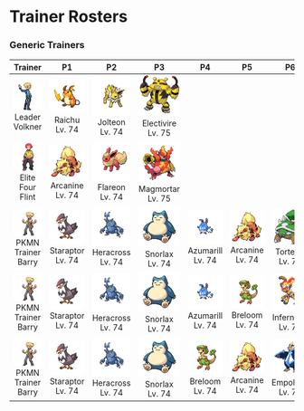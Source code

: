 # Trainer Rosters

### Generic Trainers

| Trainer | P1 | P2 | P3 | P4 | P5 | P6 |
|:-------:|:--:|:--:|:--:|:--:|:--:|:--:|
| ![Leader Volkner](../../assets/important_trainers/volkner.png "Leader Volkner")<br>Leader Volkner | ![Raichu](../../assets/sprites/raichu/front.gif "Raichu")<br>Raichu<br>Lv. 74 | ![Jolteon](../../assets/sprites/jolteon/front.gif "Jolteon")<br>Jolteon<br>Lv. 74 | ![Electivire](../../assets/sprites/electivire/front.gif "Electivire")<br>Electivire<br>Lv. 75 |
| ![Elite Four Flint](../../assets/important_trainers/flint.png "Elite Four Flint")<br>Elite Four Flint | ![Arcanine](../../assets/sprites/arcanine/front.gif "Arcanine")<br>Arcanine<br>Lv. 74 | ![Flareon](../../assets/sprites/flareon/front.gif "Flareon")<br>Flareon<br>Lv. 74 | ![Magmortar](../../assets/sprites/magmortar/front.gif "Magmortar")<br>Magmortar<br>Lv. 75 |
| ![PKMN Trainer Barry](../../assets/important_trainers/barry.png "PKMN Trainer Barry")<br>PKMN Trainer Barry | ![Staraptor](../../assets/sprites/staraptor/front.gif "Staraptor")<br>Staraptor<br>Lv. 74 | ![Heracross](../../assets/sprites/heracross/front.gif "Heracross")<br>Heracross<br>Lv. 74 | ![Snorlax](../../assets/sprites/snorlax/front.gif "Snorlax")<br>Snorlax<br>Lv. 74 | ![Azumarill](../../assets/sprites/azumarill/front.gif "Azumarill")<br>Azumarill<br>Lv. 74 | ![Arcanine](../../assets/sprites/arcanine/front.gif "Arcanine")<br>Arcanine<br>Lv. 74 | ![Torterra](../../assets/sprites/torterra/front.gif "Torterra")<br>Torterra<br>Lv. 75 |
| ![PKMN Trainer Barry](../../assets/important_trainers/barry.png "PKMN Trainer Barry")<br>PKMN Trainer Barry | ![Staraptor](../../assets/sprites/staraptor/front.gif "Staraptor")<br>Staraptor<br>Lv. 74 | ![Heracross](../../assets/sprites/heracross/front.gif "Heracross")<br>Heracross<br>Lv. 74 | ![Snorlax](../../assets/sprites/snorlax/front.gif "Snorlax")<br>Snorlax<br>Lv. 74 | ![Azumarill](../../assets/sprites/azumarill/front.gif "Azumarill")<br>Azumarill<br>Lv. 74 | ![Breloom](../../assets/sprites/breloom/front.gif "Breloom")<br>Breloom<br>Lv. 74 | ![Infernape](../../assets/sprites/infernape/front.gif "Infernape")<br>Infernape<br>Lv. 75 |
| ![PKMN Trainer Barry](../../assets/important_trainers/barry.png "PKMN Trainer Barry")<br>PKMN Trainer Barry | ![Staraptor](../../assets/sprites/staraptor/front.gif "Staraptor")<br>Staraptor<br>Lv. 74 | ![Heracross](../../assets/sprites/heracross/front.gif "Heracross")<br>Heracross<br>Lv. 74 | ![Snorlax](../../assets/sprites/snorlax/front.gif "Snorlax")<br>Snorlax<br>Lv. 74 | ![Breloom](../../assets/sprites/breloom/front.gif "Breloom")<br>Breloom<br>Lv. 74 | ![Arcanine](../../assets/sprites/arcanine/front.gif "Arcanine")<br>Arcanine<br>Lv. 74 | ![Empoleon](../../assets/sprites/empoleon/front.gif "Empoleon")<br>Empoleon<br>Lv. 75 |

